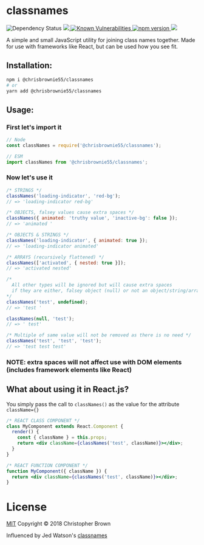 # classnames

<img alt="Dependency Status" src="https://david-dm.org/ChrisBrownie55/classnames.svg" />
<a href="https://codeclimate.com/github/ChrisBrownie55/classnames/maintainability">
  <img src="https://api.codeclimate.com/v1/badges/8879bdee9b5f03fe7119/maintainability" />
</a>
<a href="https://snyk.io/test/github/ChrisBrownie55/classnames?targetFile=package.json">
  <img src="https://snyk.io/test/github/ChrisBrownie55/classnames/badge.svg?targetFile=package.json" alt="Known Vulnerabilities" data-canonical-src="https://snyk.io/test/github/ChrisBrownie55/classnames?targetFile=package.json" />
</a>
<a href="https://badge.fury.io/js/classnames">
  <img src="https://badge.fury.io/js/classnames.svg" alt="npm version" />
</a>
<img src="https://img.shields.io/npm/classnames/localeval.svg" />

A simple and small JavaScript utility for joining class names together. Made for use with frameworks like React, but can be used how you see fit.

## **Installation:**
```bash
npm i @chrisbrownie55/classnames
# or
yarn add @chrisbrownie55/classnames
```

## **Usage:**

### First let's import it
```js
// Node
const classNames = require('@chrisbrownie55/classnames');

// ESM
import classNames from '@chrisbrownie55/classnames';
```

### Now let's use it
```js
/* STRINGS */
classNames('loading-indicator', 'red-bg');
// => 'loading-indicator red-bg'

/* OBJECTS, falsey values cause extra spaces */
classNames({ animated: 'truthy value', 'inactive-bg': false });
// => 'animated '

/* OBJECTS & STRINGS */
classNames('loading-indicator', { animated: true });
// => 'loading-indicator animated'

/* ARRAYS (recursively flattened) */
classNames(['activated', { nested: true }]);
// => 'activated nested'

/*
  All other types will be ignored but will cause extra spaces
  if they are either, falsey object (null) or not an object/string/array
*/
classNames('test', undefined);
// => 'test '

classNames(null, 'test');
// => ' test'

/* Multiple of same value will not be removed as there is no need */
classNames('test', 'test', 'test');
// => 'test test test'
```

### NOTE: extra spaces will not affect use with DOM elements (includes framework elements like React)

## What about using it in React.js?

You simply pass the call to `classNames()` as the value for the attribute `className={}`

```jsx
/* REACT CLASS COMPONENT */
class MyComponent extends React.Component {
  render() {
    const { className } = this.props;
    return <div className={classNames('test', className)}></div>;
  }
}

/* REACT FUNCTION COMPONENT */
function MyComponent({ className }) {
  return <div className={classNames('test', className)}></div>;
}
```

# License
[MIT](https://github.com/ChrisBrownie55/class-join/blob/master/LICENSE) Copyright © 2018 Christopher Brown

Influenced by Jed Watson's [classnames](https://github.com/JedWatson/classnames)
